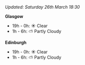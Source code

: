*Updated: Saturday 26th March 18:30*

**Glasgow**

* 19h - 0h: :sunny: Clear
* 1h - 6h: :partly_sunny: Partly Cloudy

**Edinburgh**

* 19h - 0h: :sunny: Clear
* 1h - 6h: :partly_sunny: Partly Cloudy
